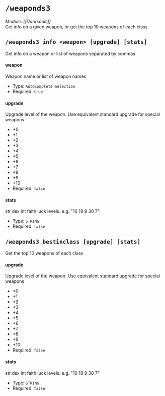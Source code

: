 # `/weaponds3`
*Module: [[Darksouls]]*<br>
Get info on a given weapon, or get the top 10 weapons of each class
## `/weaponds3 info <weapon> [upgrade] [stats]`
Get info on a weapon or list of weapons separated by commas
#### weapon
Weapon name or list of weapon names
- Type: `Autocomplete Selection`
- Required: `true`
#### upgrade
Upgrade level of the weapon. Use equivalent standard upgrade for special weapons
  - +0
  - +1
  - +2
  - +3
  - +4
  - +5
  - +6
  - +7
  - +8
  - +9
  - +10
- Required: `false`
#### stats
str dex int faith luck levels. e.g. "10 18 9 30 7"
- Type: `STRING`
- Required: `false`
## `/weaponds3 bestinclass [upgrade] [stats]`
Get the top 10 weapons of each class
#### upgrade
Upgrade level of the weapon. Use equivalent standard upgrade for special weapons
  - +0
  - +1
  - +2
  - +3
  - +4
  - +5
  - +6
  - +7
  - +8
  - +9
  - +10
- Required: `false`
#### stats
str dex int faith luck levels. e.g. "10 18 9 30 7"
- Type: `STRING`
- Required: `false`